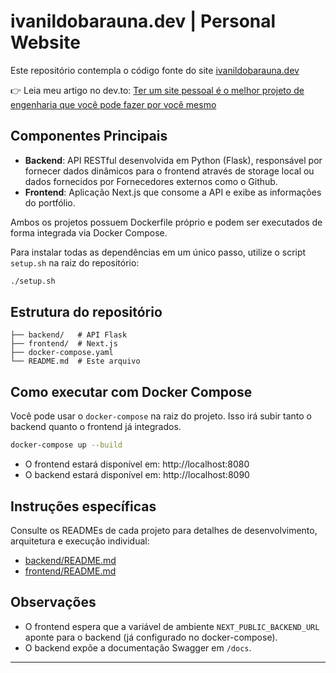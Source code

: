 # ivanildobarauna.dev | Personal Website

Este repositório contempla o código fonte do site [ivanildobarauna.dev](https://ivanildobarauna.dev)

👉 Leia meu artigo no dev.to: [Ter um site pessoal é o melhor projeto de engenharia que você pode fazer por você mesmo](https://dev.to/ivanildobarauna/ter-um-site-pessoal-e-o-melhor-projeto-de-engenharia-que-voce-pode-fazer-por-voce-mesmo-548d)

 ## Componentes Principais

- **Backend**: API RESTful desenvolvida em Python (Flask), responsável por fornecer dados dinâmicos para o frontend através de storage local ou dados fornecidos por Fornecedores externos como o Github.
- **Frontend**: Aplicação Next.js que consome a API e exibe as informações do portfólio.

Ambos os projetos possuem Dockerfile próprio e podem ser executados de forma integrada via Docker Compose.

Para instalar todas as dependências em um único passo, utilize o script `setup.sh` na raiz do repositório:

```bash
./setup.sh
```

## Estrutura do repositório

```
├── backend/   # API Flask
├── frontend/  # Next.js
├── docker-compose.yaml
└── README.md  # Este arquivo
```

## Como executar com Docker Compose

Você pode usar o `docker-compose` na raiz do projeto. Isso irá subir tanto o backend quanto o frontend já integrados.

```bash
docker-compose up --build
```

- O frontend estará disponível em: http://localhost:8080
- O backend estará disponível em: http://localhost:8090

## Instruções específicas

Consulte os READMEs de cada projeto para detalhes de desenvolvimento, arquitetura e execução individual:

- [backend/README.md](./backend/README.md)
- [frontend/README.md](./frontend/README.md)

## Observações

- O frontend espera que a variável de ambiente `NEXT_PUBLIC_BACKEND_URL` aponte para o backend (já configurado no docker-compose).
- O backend expõe a documentação Swagger em `/docs`.

---
